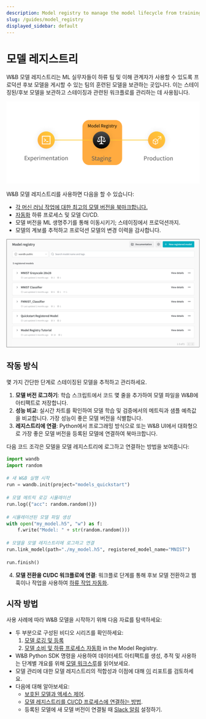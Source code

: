 ```yaml
---
description: Model registry to manage the model lifecycle from training to production
slug: /guides/model_registry
displayed_sidebar: default
---
```


# 모델 레지스트리
W&B 모델 레지스트리는 ML 실무자들이 하류 팀 및 이해 관계자가 사용할 수 있도록 프로덕션 후보 모델을 게시할 수 있는 팀의 훈련된 모델을 보관하는 곳입니다. 이는 스테이징된/후보 모델을 보관하고 스테이징과 관련된 워크플로를 관리하는 데 사용됩니다.

![](/images/models/model_reg_landing_page.png)

W&B 모델 레지스트리를 사용하면 다음을 할 수 있습니다:

* [각 머신 러닝 작업에 대한 최고의 모델 버전을 북마크합니다.](./link-model-version.md)
* [자동화](./automation.md) 하류 프로세스 및 모델 CI/CD.
* 모델 버전을 ML 생명주기를 통해 이동시키기; 스테이징에서 프로덕션까지.
* 모델의 계보를 추적하고 프로덕션 모델의 변경 이력을 감사합니다.

![](/images/models/models_landing_page.png)

## 작동 방식
몇 가지 간단한 단계로 스테이징된 모델을 추적하고 관리하세요.

1. **모델 버전 로그하기**: 학습 스크립트에서 코드 몇 줄을 추가하여 모델 파일을 W&B에 아티팩트로 저장합니다.
2. **성능 비교**: 실시간 차트를 확인하여 모델 학습 및 검증에서의 메트릭과 샘플 예측값을 비교합니다. 가장 성능이 좋은 모델 버전을 식별합니다.
3. **레지스트리에 연결**: Python에서 프로그래밍 방식으로 또는 W&B UI에서 대화형으로 가장 좋은 모델 버전을 등록된 모델에 연결하여 북마크합니다.

다음 코드 조각은 모델을 모델 레지스트리에 로그하고 연결하는 방법을 보여줍니다:

```python showLineNumbers
import wandb
import random

# 새 W&B 실행 시작
run = wandb.init(project="models_quickstart")

# 모델 메트릭 로깅 시뮬레이션
run.log({"acc": random.random()})

# 시뮬레이션된 모델 파일 생성
with open("my_model.h5", "w") as f:
    f.write("Model: " + str(random.random()))

# 모델을 모델 레지스트리에 로그하고 연결
run.link_model(path="./my_model.h5", registered_model_name="MNIST")

run.finish()
```

4. **모델 전환을 CI/DC 워크플로에 연결**: 워크플로 단계를 통해 후보 모델 전환하고 웹훅이나 작업을 사용하여 [하류 작업 자동화](./automation.md).

## 시작 방법
사용 사례에 따라 W&B 모델을 시작하기 위해 다음 자료를 탐색하세요:

* 두 부분으로 구성된 비디오 시리즈를 확인하세요:
  1. [모델 로깅 및 등록](https://www.youtube.com/watch?si=MV7nc6v-pYwDyS-3&v=ZYipBwBeSKE&feature=youtu.be)
  2. [모델 소비 및 하류 프로세스 자동화](https://www.youtube.com/watch?v=8PFCrDSeHzw) in the Model Registry.
* W&B Python SDK 명령을 사용하여 데이터세트 아티팩트를 생성, 추적 및 사용하는 단계별 개요를 위해 [모델 워크스루](./walkthrough.md)를 읽어보세요.
* 모델 관리에 대한 모델 레지스트리의 적합성과 이점에 대해 [이](https://wandb.ai/wandb_fc/model-registry-reports/reports/What-is-an-ML-Model-Registry---Vmlldzo1MTE5MjYx) 리포트를 검토하세요.
* 다음에 대해 알아보세요:
   * [보호된 모델과 엑세스 제어](./access_controls.md).
   * [모델 레지스트리를 CI/CD 프로세스에 연결하는 방법](./automation.md).
   * 등록된 모델에 새 모델 버전이 연결될 때 [Slack 알림](./notifications.md) 설정하기.